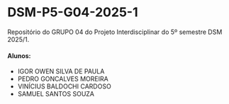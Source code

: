 # DSM-P5-G04-2025-1
Repositório do GRUPO 04 do Projeto Interdisciplinar do 5º semestre DSM 2025/1. 

#### Alunos: 

<ul>
  <li>IGOR OWEN SILVA DE PAULA</li>
  <li>PEDRO GONCALVES MOREIRA</li>
  <li>VINÍCIUS BALDOCHI CARDOSO</li>
  <li>SAMUEL SANTOS SOUZA</li>
</ul>
